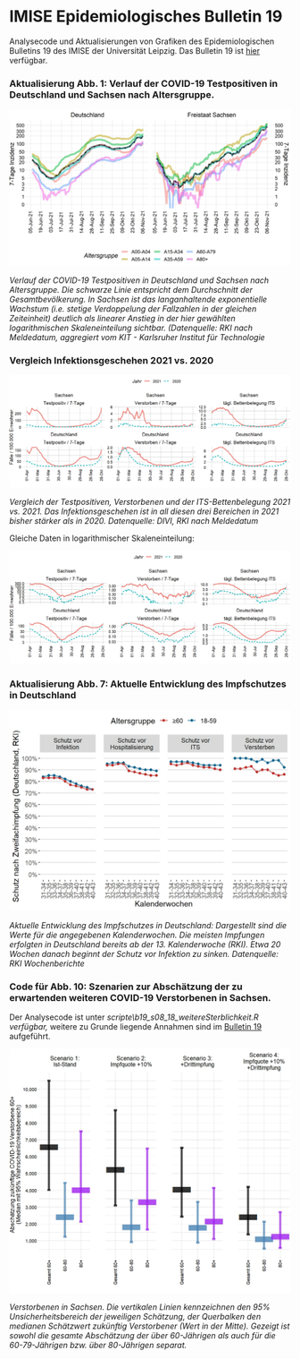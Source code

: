 # IMISE Epidemiologisches Bulletin 19

Analysecode und Aktualisierungen von Grafiken des Epidemiologischen Bulletins 19 des IMISE der Universität Leipzig. Das Bulletin 19 ist [hier](https://github.com/GenStatLeipzig/IMISE-Epidemiologisches-Bulletin-19/raw/main/IMISE_Bulletin_19_2021_11_01.pdf) verfügbar.

### Aktualisierung Abb. 1: Verlauf der COVID-19 Testpositiven in Deutschland und Sachsen nach Altersgruppe.

<img src="results/b19_s06_3_ageStratPlot.jpeg" title="Infektionsgeschehen in Sachsen und Deutschland" width="616"/>

*Verlauf der COVID-19 Testpositiven in Deutschland und Sachsen nach Altersgruppe. Die schwarze Linie entspricht dem Durchschnitt der Gesamtbevölkerung. In Sachsen ist das langanhaltende exponentielle Wachstum (i.e. stetige Verdoppelung der Fallzahlen in der gleichen Zeiteinheit) deutlich als linearer Anstieg in der hier gewählten logarithmischen Skaleneinteilung sichtbar. (Datenquelle: RKI nach Meldedatum, aggregiert vom KIT - Karlsruher Institut für Technologie*

### Vergleich Infektionsgeschehen 2021 vs. 2020

![](results/b19_S14_2_year2year_comparison.jpeg "vergleich infektionsgeschehen 2021 vs 2020")

*Vergleich der Testpositiven, Verstorbenen und der ITS-Bettenbelegung 2021 vs. 2021. Das Infektionsgeschehen ist in all diesen drei Bereichen in 2021 bisher stärker als in 2020. Datenquelle: DIVI, RKI nach Meldedatum*

Gleiche Daten in logarithmischer Skaleneinteilung:

![](results/b19_S14_2_year2year_comparison_log.jpeg "logarithmische darstellung infektionsgeschehen 2021 vs 2020")

### Aktualisierung Abb. 7: Aktuelle Entwicklung des Impfschutzes in Deutschland

<img src="results/b19_s10_2_RKI_farrington.jpeg" title="Abb. 7: Aktuelle Entwicklung des Impfschutzes in Deutschland:" width="564"/>

*Aktuelle Entwicklung des Impfschutzes in Deutschland: Dargestellt sind die Werte für die angegebenen Kalenderwochen. Die meisten Impfungen erfolgten in Deutschland bereits ab der 13. Kalenderwoche (RKI). Etwa 20 Wochen danach beginnt der Schutz vor Infektion zu sinken. Datenquelle: RKI Wochenberichte*

### Code für Abb. 10: Szenarien zur Abschätzung der zu erwartenden weiteren COVID-19 Verstorbenen in Sachsen.

Der Analysecode ist unter *scripte\\b19_s08_18_weitereSterblichkeit.R verfügbar,* weitere zu Grunde liegende Annahmen sind im [Bulletin 19](https://github.com/GenStatLeipzig/IMISE-Epidemiologisches-Bulletin-19/raw/main/IMISE_Bulletin_19_2021_11_01.pdf) aufgeführt.

<img src="results/b19_s08_16_szenarienV3_Verstorbene_agedetails.jpeg" title="abb10 szenarien" width="569"/>

*Verstorbenen in Sachsen. Die vertikalen Linien kennzeichnen den 95% Unsicherheitsbereich der jeweiligen Schätzung, der Querbalken den medianen Schätzwert zukünftig Verstorbener (Wert in der Mitte). Gezeigt ist sowohl die gesamte Abschätzung der über 60-Jährigen als auch für die 60-79-Jährigen bzw. über 80-Jährigen separat.*
